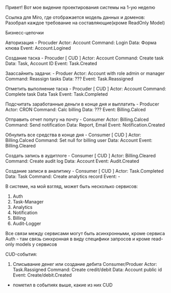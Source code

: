 Привет! Вот мое видение проектирования системы на 1-ую неделю

Ссылка для Miro, где отображается модель данных и доменов: 
Разобрал каждое требование на составляющие(кроме ReadOnly Model)

Бизнесс-цепочки

Авторизация - Procuder
Actor: Account
Command: Login
Data: Форма клюва
Event: Account.Logined

Создание таска - Procuder [ CUD ]
Actor: Account
Command: Create task
Data: Task, Account ID
Event: Task.Created

Заассайнить задачи: - Produer
Actor: Account with role admin or manager
Command: Reassign tasks
Data: ???
Event: Task.Reassigned

Отметить выполнение таска - Procuder [ CUD ]
Actor: Account
Command: Complete task
Data Task
Event: Task.Completed

Подсчитать заработанные деньги в конце дня и выплатить - Producer
Actor: CRON
Command: Calc billing
Data: ???
Event: Billing.Calced

Отправить отчет попугу на почту - Consumer
Actor: Billing.Calced
Command: Send notification
Data: Report, Email
Event: Notification.Created

Обнулить все средства в конце дня - Consumer [ CUD ]
Actor: Billing.Calced
Command: Set null for billing user
Data: Account
Event: Billing.Cleared

Создать запись в аудитлоге - Consumer [ CUD ]
Actor: Billing.Cleared
Command: Create audit log
Data: Account
Event: Audit.Created

Создание записи в аналитику - Consumer [ CUD ]
Actor: Task.Completed
Data: Task
Command: Create analytics record
Event: -

В системе, на мой взгляд, может быть несколько сервисов:
1) Auth
2) Task-Manager
3) Analytics
4) Notification
5) Billing
6) Audit-Logger

Все связи между сервисами могут быть асинхронными, кроме сервиса Auth - там связь синхронная в виду специфики запросов и кроме read-only models у сервисов

CUD-события:
1) Списывание денег или создание дебита Consumer/Produer
Actor: Task.Rassigned
Command: Create credit/debit
Data: Account public id
Event: Create/debit.Created

+ пометил в событиях выше, какие из них CUD
